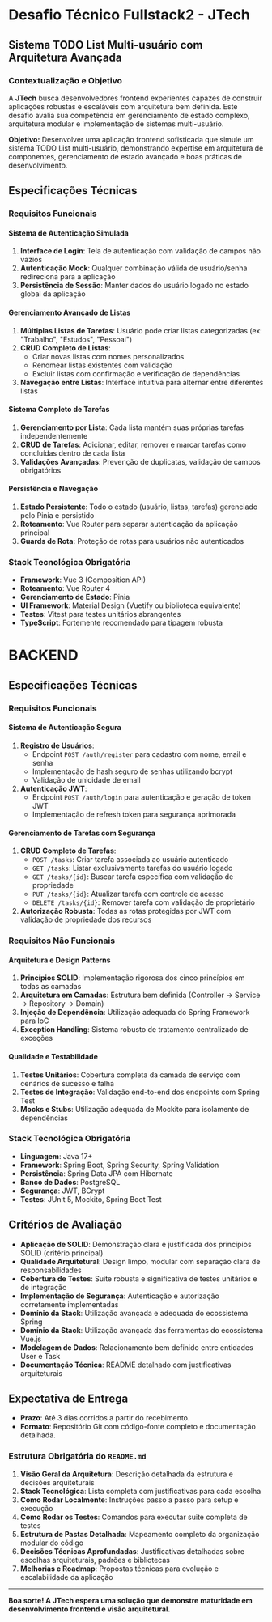# Desafio Técnico Fullstack2 - JTech

## Sistema TODO List Multi-usuário com Arquitetura Avançada

### Contextualização e Objetivo

A **JTech** busca desenvolvedores frontend experientes capazes de construir aplicações robustas e escaláveis com arquitetura bem definida. Este desafio avalia sua competência em gerenciamento de estado complexo, arquitetura modular e implementação de sistemas multi-usuário.

**Objetivo:** Desenvolver uma aplicação frontend sofisticada que simule um sistema TODO List multi-usuário, demonstrando expertise em arquitetura de componentes, gerenciamento de estado avançado e boas práticas de desenvolvimento.

## Especificações Técnicas

### Requisitos Funcionais

#### Sistema de Autenticação Simulada

1. **Interface de Login**: Tela de autenticação com validação de campos não vazios
2. **Autenticação Mock**: Qualquer combinação válida de usuário/senha redireciona para a aplicação
3. **Persistência de Sessão**: Manter dados do usuário logado no estado global da aplicação

#### Gerenciamento Avançado de Listas

1. **Múltiplas Listas de Tarefas**: Usuário pode criar listas categorizadas (ex: "Trabalho", "Estudos", "Pessoal")
2. **CRUD Completo de Listas**:
   * Criar novas listas com nomes personalizados
   * Renomear listas existentes com validação
   * Excluir listas com confirmação e verificação de dependências
3. **Navegação entre Listas**: Interface intuitiva para alternar entre diferentes listas

#### Sistema Completo de Tarefas

1. **Gerenciamento por Lista**: Cada lista mantém suas próprias tarefas independentemente
2. **CRUD de Tarefas**: Adicionar, editar, remover e marcar tarefas como concluídas dentro de cada lista
3. **Validações Avançadas**: Prevenção de duplicatas, validação de campos obrigatórios

#### Persistência e Navegação

1. **Estado Persistente**: Todo o estado (usuário, listas, tarefas) gerenciado pelo Pinia e persistido
2. **Roteamento**: Vue Router para separar autenticação da aplicação principal
3. **Guards de Rota**: Proteção de rotas para usuários não autenticados


### Stack Tecnológica Obrigatória

* **Framework**: Vue 3 (Composition API)
* **Roteamento**: Vue Router 4
* **Gerenciamento de Estado**: Pinia
* **UI Framework**: Material Design (Vuetify ou biblioteca equivalente)
* **Testes**: Vitest para testes unitários abrangentes
* **TypeScript**: Fortemente recomendado para tipagem robusta

# BACKEND

## Especificações Técnicas

### Requisitos Funcionais

#### Sistema de Autenticação Segura

1. **Registro de Usuários**:
   * Endpoint `POST /auth/register` para cadastro com nome, email e senha
   * Implementação de hash seguro de senhas utilizando bcrypt
   * Validação de unicidade de email
2. **Autenticação JWT**:
   * Endpoint `POST /auth/login` para autenticação e geração de token JWT
   * Implementação de refresh token para segurança aprimorada

#### Gerenciamento de Tarefas com Segurança

1. **CRUD Completo de Tarefas**:
   * `POST /tasks`: Criar tarefa associada ao usuário autenticado
   * `GET /tasks`: Listar exclusivamente tarefas do usuário logado
   * `GET /tasks/{id}`: Buscar tarefa específica com validação de propriedade
   * `PUT /tasks/{id}`: Atualizar tarefa com controle de acesso
   * `DELETE /tasks/{id}`: Remover tarefa com validação de proprietário
2. **Autorização Robusta**: Todas as rotas protegidas por JWT com validação de propriedade dos recursos

### Requisitos Não Funcionais

#### Arquitetura e Design Patterns

1. **Princípios SOLID**: Implementação rigorosa dos cinco princípios em todas as camadas
2. **Arquitetura em Camadas**: Estrutura bem definida (Controller → Service → Repository → Domain)
3. **Injeção de Dependência**: Utilização adequada do Spring Framework para IoC
4. **Exception Handling**: Sistema robusto de tratamento centralizado de exceções

#### Qualidade e Testabilidade

1. **Testes Unitários**: Cobertura completa da camada de serviço com cenários de sucesso e falha
2. **Testes de Integração**: Validação end-to-end dos endpoints com Spring Test
3. **Mocks e Stubs**: Utilização adequada de Mockito para isolamento de dependências

### Stack Tecnológica Obrigatória

* **Linguagem**: Java 17+
* **Framework**: Spring Boot, Spring Security, Spring Validation
* **Persistência**: Spring Data JPA com Hibernate
* **Banco de Dados**: PostgreSQL
* **Segurança**: JWT, BCrypt
* **Testes**: JUnit 5, Mockito, Spring Boot Test

## Critérios de Avaliação

* **Aplicação de SOLID**: Demonstração clara e justificada dos princípios SOLID (critério principal)
* **Qualidade Arquitetural**: Design limpo, modular com separação clara de responsabilidades
* **Cobertura de Testes**: Suite robusta e significativa de testes unitários e de integração
* **Implementação de Segurança**: Autenticação e autorização corretamente implementadas
* **Domínio da Stack**: Utilização avançada e adequada do ecossistema Spring
* **Domínio da Stack**: Utilização avançada das ferramentas do ecossistema Vue.js
* **Modelagem de Dados**: Relacionamento bem definido entre entidades User e Task
* **Documentação Técnica**: README detalhado com justificativas arquiteturais

## Expectativa de Entrega

* **Prazo**: Até 3 dias corridos a partir do recebimento.
* **Formato**: Repositório Git com código-fonte completo e documentação detalhada.

### Estrutura Obrigatória do `README.md`

1. **Visão Geral da Arquitetura**: Descrição detalhada da estrutura e decisões arquiteturais
2. **Stack Tecnológica**: Lista completa com justificativas para cada escolha
3. **Como Rodar Localmente**: Instruções passo a passo para setup e execução
4. **Como Rodar os Testes**: Comandos para executar suite completa de testes
5. **Estrutura de Pastas Detalhada**: Mapeamento completo da organização modular do código
6. **Decisões Técnicas Aprofundadas**: Justificativas detalhadas sobre escolhas arquiteturais, padrões e bibliotecas
7. **Melhorias e Roadmap**: Propostas técnicas para evolução e escalabilidade da aplicação

---

**Boa sorte! A JTech espera uma solução que demonstre maturidade em desenvolvimento frontend e visão arquitetural.**
